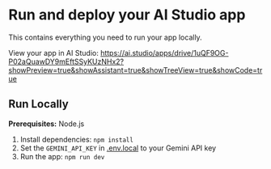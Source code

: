 # Run and deploy your AI Studio app

This contains everything you need to run your app locally.

View your app in AI Studio: https://ai.studio/apps/drive/1uQF9OG-P02aQuawDY9mEftSSyKUzNHx2?showPreview=true&showAssistant=true&showTreeView=true&showCode=true

## Run Locally

**Prerequisites:**  Node.js


1. Install dependencies:
   `npm install`
2. Set the `GEMINI_API_KEY` in [.env.local](.env.local) to your Gemini API key
3. Run the app:
   `npm run dev`
